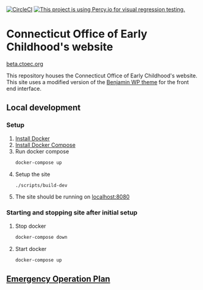 [![CircleCI](https://circleci.com/gh/ctoec/ctoec.svg?style=svg)](https://circleci.com/gh/ctoec/ctoec)
[![This project is using Percy.io for visual regression testing.](https://percy.io/static/images/percy-badge.svg)](https://percy.io/skylight/ctoec-website)

# Connecticut Office of Early Childhood's website

[beta.ctoec.org](https://beta.ctoec.org/learn-more/)

This repository houses the Connecticut Office of Early Childhood's website. This site uses a modified version of the [Benjamin WP theme](https://github.com/matthewcrist/benjamin) for the front end interface.

## Local development
### Setup 
1. [Install Docker](https://docs.docker.com/install/) 
1. [Install Docker Compose](https://docs.docker.com/compose/install/)
1. Run docker compose
    ```bash
    docker-compose up
    ```
1. Setup the site
    ```bash
    ./scripts/build-dev
    ```
1. The site should be running on [localhost:8080](http://localhost:8080)

### Starting and stopping site after initial setup
1. Stop docker
    ```bash
    docker-compose down
    ```
1. Start docker
    ```bash
    docker-compose up
    ```

## [Emergency Operation Plan](security-compliance/EMERGENCY_OPERATION_PLAN.md)
